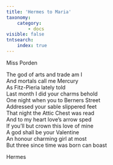 ```yaml
---
title: 'Hermes to Maria'
taxonomy:
    category:
        - docs
visible: false
tntsearch:
    index: true
---
```


<div class="author">Miss Porden</div>

The god of arts and trade am I  
And mortals call me Mercury  
As Fitz-Pieria lately told  
Last month I did your charms behold  
One night when you to Berners Street  
Addressed your sable slippered feet  
That night the Attic Chest was read  
And to my heart love’s arrow sped  
If you’ll but crown this love of mine  
A god shall be your Valentine  
An honour charming girl at most  
But three since time was born can boast  

Hermes